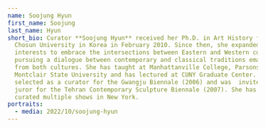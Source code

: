 ```yaml
---
name: Soojung Hyun
first_name: Soojung
last_name: Hyun
short_bio: Curator **Soojung Hyun** received her Ph.D. in Art History from
  Chosun University in Korea in February 2010. Since then, she expanded her
  interests to embrace the intersections between Eastern and Western cultures,
  pursuing a dialogue between contemporary and classical traditions emanating
  from both cultures. She has taught at Manhattanville College, Parsons, and
  Montclair State University and has lectured at CUNY Graduate Center. Hyun was
  selected as a curator for the Gwangju Biennale (2006) and was  invited as a
  juror for the Tehran Contemporary Sculpture Biennale (2007). She has also
  curated multiple shows in New York.
portraits:
  - media: 2022/10/soojung-hyun
---
```

